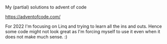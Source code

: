 My (partial) solutions to advent of code

https://adventofcode.com/

For 2022 I'm focusing on Linq and trying to learn all the ins and outs. Hence some code might not look great as I'm forcing myself to use it even when it does not make much sense. :)

